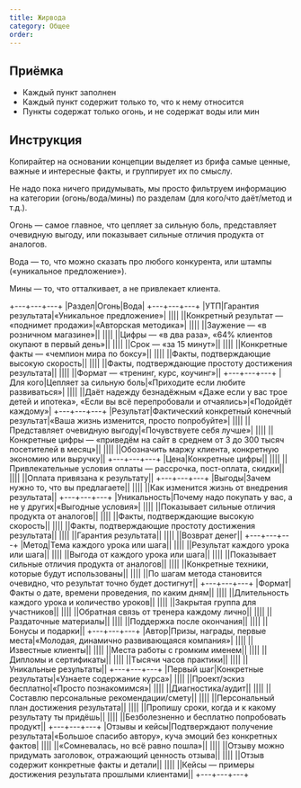 ```yaml
---
title: Жирвода
category: Общее
order: 
---
```


## Приёмка

* Каждый пункт заполнен
* Каждый пункт содержит только то, что к нему относится
* Пункты содержат только огонь, и не содержат воды или мин

## Инструкция

Копирайтер на основании концепции выделяет из брифа самые ценные, важные и интересные факты, и группирует их по смыслу.

Не надо пока ничего придумывать, мы просто фильтруем информацию на категории (огонь/вода/мины) по разделам (для кого/что даёт/метод и т.д.).

Огонь — самое главное, что цепляет за сильную боль, представляет очевидную выгоду, или показывает сильные отличия продукта от аналогов.

Вода — то, что можно сказать про любого конкурента, или штампы («уникальное предложение»).

Мины — то, что отталкивает, а не привлекает клиента.

+---+---+---+
|Раздел|Огонь|Вода|
+---+---+---+
|УТП|Гарантия результата|«Уникальное предложение»|
||||
||Конкретный результат — «поднимет продажи»|«Авторская методика»|
||||
||Заужение — «в розничном магазине»||
||||
||Цифры — «в два раза», «64% клиентов окупают в первый день»||
||||
||Срок — «за 15 минут»||
||||
||Конкретные факты — «чемпион мира по боксу»||
||||
||Факты, подтверждающие высокую скорость||
||||
||Факты, подтверждающие простоту достижения результата||
||||
||Формат — «тренинг, курс, коучинг»||
+---+---+---+
|Для кого|Цепляет за сильную боль|«Приходите если любите развиваться»|
||||
||Даёт надежду безнадёжным «Даже если у вас трое детей и ипотека», «Если вы всё перепробовали и отчаялись»|«Подойдёт каждому»|
+---+---+---+
|Результат|Фактический конкретный конечный результат|«Ваша жизнь изменится, просто попробуйте»|
||||
||Представляет очевидную выгоду|«Почувствуете себя лучше»|
||||
||Конкретные цифры — «приведём на сайт в среднем от 3 до 300 тысяч посетителей в месяц»||
||||
||Обозначить маржу клиента, конкретную экономию или выручку||
+---+---+---+
|Цена|Конкретные цифры|\|
||||
||Привлекательные условия оплаты — рассрочка, пост-оплата, скидки||
||||
||Оплата привязана к результату||
+---+---+---+
|Выгоды|Зачем нужно то, что вы предлагаете|\|
||||
||Как изменится жизнь от внедрения результата||
+---+---+---+
|Уникальность|Почему надо покупать у вас, а не у других|«Выгодные условия»|
||||
||Показывает сильные отличия продукта от аналогов||
||||
||Факты, подтверждающие высокую скорость||
||||
||Факты, подтверждающие простоту достижения результата||
||||
||Гарантия результата||
||||
||Возврат денег||
+---+---+---+
|Метод|Тема каждого урока или шага|\|
||||
||Результат каждого урока или шага||
||||
||Выгода от каждого урока или шага||
||||
||Показывает сильные отличия продукта от аналогов||
||||
||Конкретные техники, которые будут использованы||
||||
||По шагам метода становится очевидно, что результат точно будет достигнут||
+---+---+---+
|Формат|Факты о дате, времени проведения, по каким дням|\|
||||
||Длительность каждого урока и количество уроков||
||||
||Закрытая группа для участников||
||||
||Обратная связь от тренера каждому лично||
||||
||Раздаточные материалы||
||||
||Поддержка после окончания||
||||
||Бонусы и подарки||
+---+---+---+
|Автор|Призы, награды, первые места|«Молодая, динамично развивающаяся компания»|
||||
||Известные клиенты||
||||
||Места работы с громким именем||
||||
||Дипломы и сертификаты||
||||
||Тысячи часов практики||
||||
||Уникальные результаты||
+---+---+---+
|Первый шаг|Конкретные результаты|«Узнаете содержание курса»|
||||
||Проект/эскиз бесплатно|«Просто познакомимся»|
||||
||Диагностика/аудит||
||||
||Составлю персональные рекомендации/смету||
||||
||Персональный план достижения результата||
||||
||Пропишу сроки, когда и к какому результату ты придёшь||
||||
||Безболезненно и бесплатно попробовать продукт||
+---+---+---+
|Отзывы и кейсы|Подтверждают получение результата|«Большое спасибо автору», куча эмоций без конкретных фактов|
||||
||«Сомневалась, но всё равно пошла»||
||||
||Отзыву можно придумать заголовок, отражающий ценность отзыва||
||||
||Отзыв содержит конкретные факты и детали||
||||
||Кейсы — примеры достижения результата прошлыми клиентами||
+---+---+---+
